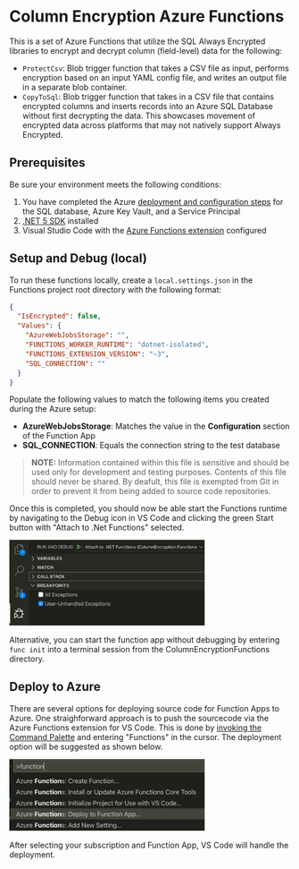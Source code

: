 # Column Encryption Azure Functions

This is a set of Azure Functions that utilize the SQL Always Encrypted libraries to encrypt and decrypt column (field-level) data for the following:

* `ProtectCsv`: Blob trigger function that takes a CSV file as input, performs encryption based on an input YAML config file, and writes an output file in a separate blob container.
* `CopyToSql`: Blob trigger function that takes in a CSV file that contains encrypted columns and inserts records into an Azure SQL Database without first decrypting the data. This showcases movement of encrypted data across platforms that may not natively support Always Encrypted.

## Prerequisites

Be sure your environment meets the following conditions:

1. You have completed the Azure [deployment and configuration steps](../../docs/configure-azure.md) for the SQL database, Azure Key Vault, and a Service Principal
2. [.NET 5 SDK](https://dotnet.microsoft.com/download/dotnet/5.0) installed
3. Visual Studio Code with the [Azure Functions extension](https://marketplace.visualstudio.com/items?itemName=ms-azuretools.vscode-azurefunctions) configured

## Setup and Debug (local)

To run these functions locally, create a `local.settings.json` in the Functions project root directory with the following format:

```json
{
  "IsEncrypted": false,
  "Values": {
    "AzureWebJobsStorage": "",
    "FUNCTIONS_WORKER_RUNTIME": "dotnet-isolated",
    "FUNCTIONS_EXTENSION_VERSION": "~3",
    "SQL_CONNECTION": ""
  }
}
```

Populate the following values to match the following items you created during the Azure setup:

* **AzureWebJobsStorage**: Matches the value in the **Configuration** section of the Function App
* **SQL_CONNECTION**: Equals the connection string to the test database

> **NOTE:** Information contained within this file is sensitive and should be used only for development and testing purposes. Contents of this file should never be shared. By deafult, this file is exempted from Git in order to prevent it from being added to source code repositories.

Once this is completed, you should now be able start the Functions runtime by navigating to the Debug icon in VS Code and clicking the green Start button with "Attach to .Net Functions" selected.

<img src="img/debug-functionapp.png" width=350/>

Alternative, you can start the function app without debugging by entering `func init` into a terminal session from the ColumnEncryptionFunctions directory.

## Deploy to Azure

There are several options for deploying source code for Function Apps to Azure. One straighforward approach is to push the sourcecode via the Azure Functions extension for VS Code. This is done by [invoking the Command Palette](https://code.visualstudio.com/docs/getstarted/userinterface#_command-palette) and entering "Functions" in the cursor. The deployment option will be suggested as shown below.

<img src="img/deploy-functionapp.png" width=350/>

After selecting your subscription and Function App, VS Code will handle the deployment.
